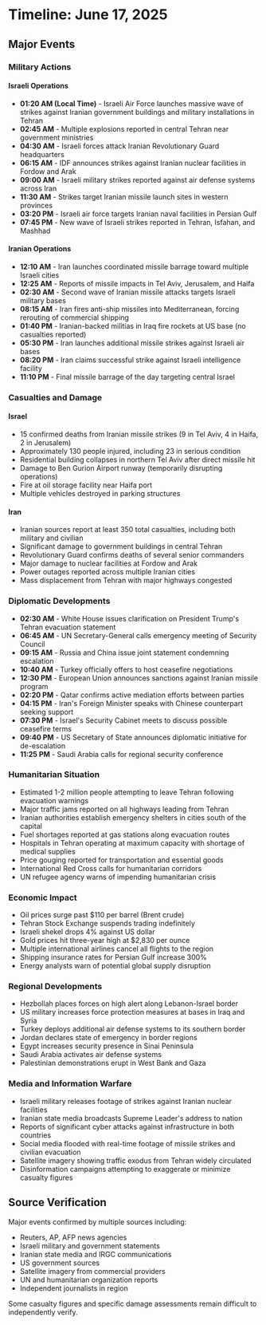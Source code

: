 # Timeline: June 17, 2025

## Major Events

### Military Actions

#### Israeli Operations
- **01:20 AM (Local Time)** - Israeli Air Force launches massive wave of strikes against Iranian government buildings and military installations in Tehran
- **02:45 AM** - Multiple explosions reported in central Tehran near government ministries
- **04:30 AM** - Israeli forces attack Iranian Revolutionary Guard headquarters
- **06:15 AM** - IDF announces strikes against Iranian nuclear facilities in Fordow and Arak
- **09:00 AM** - Israeli military strikes reported against air defense systems across Iran
- **11:30 AM** - Strikes target Iranian missile launch sites in western provinces
- **03:20 PM** - Israeli air force targets Iranian naval facilities in Persian Gulf
- **07:45 PM** - New wave of Israeli strikes reported in Tehran, Isfahan, and Mashhad

#### Iranian Operations
- **12:10 AM** - Iran launches coordinated missile barrage toward multiple Israeli cities
- **12:25 AM** - Reports of missile impacts in Tel Aviv, Jerusalem, and Haifa
- **02:30 AM** - Second wave of Iranian missile attacks targets Israeli military bases
- **08:15 AM** - Iran fires anti-ship missiles into Mediterranean, forcing rerouting of commercial shipping
- **01:40 PM** - Iranian-backed militias in Iraq fire rockets at US base (no casualties reported)
- **05:30 PM** - Iran launches additional missile strikes against Israeli air bases
- **08:20 PM** - Iran claims successful strike against Israeli intelligence facility
- **11:10 PM** - Final missile barrage of the day targeting central Israel

### Casualties and Damage

#### Israel
- 15 confirmed deaths from Iranian missile strikes (9 in Tel Aviv, 4 in Haifa, 2 in Jerusalem)
- Approximately 130 people injured, including 23 in serious condition
- Residential building collapses in northern Tel Aviv after direct missile hit
- Damage to Ben Gurion Airport runway (temporarily disrupting operations)
- Fire at oil storage facility near Haifa port
- Multiple vehicles destroyed in parking structures

#### Iran
- Iranian sources report at least 350 total casualties, including both military and civilian
- Significant damage to government buildings in central Tehran
- Revolutionary Guard confirms deaths of several senior commanders
- Major damage to nuclear facilities at Fordow and Arak
- Power outages reported across multiple Iranian cities
- Mass displacement from Tehran with major highways congested

### Diplomatic Developments

- **02:30 AM** - White House issues clarification on President Trump's Tehran evacuation statement
- **06:45 AM** - UN Secretary-General calls emergency meeting of Security Council
- **09:15 AM** - Russia and China issue joint statement condemning escalation
- **10:40 AM** - Turkey officially offers to host ceasefire negotiations
- **12:30 PM** - European Union announces sanctions against Iranian missile program
- **02:20 PM** - Qatar confirms active mediation efforts between parties
- **04:15 PM** - Iran's Foreign Minister speaks with Chinese counterpart seeking support
- **07:30 PM** - Israel's Security Cabinet meets to discuss possible ceasefire terms
- **09:40 PM** - US Secretary of State announces diplomatic initiative for de-escalation
- **11:25 PM** - Saudi Arabia calls for regional security conference

### Humanitarian Situation

- Estimated 1-2 million people attempting to leave Tehran following evacuation warnings
- Major traffic jams reported on all highways leading from Tehran
- Iranian authorities establish emergency shelters in cities south of the capital
- Fuel shortages reported at gas stations along evacuation routes
- Hospitals in Tehran operating at maximum capacity with shortage of medical supplies
- Price gouging reported for transportation and essential goods
- International Red Cross calls for humanitarian corridors
- UN refugee agency warns of impending humanitarian crisis

### Economic Impact

- Oil prices surge past $110 per barrel (Brent crude)
- Tehran Stock Exchange suspends trading indefinitely
- Israeli shekel drops 4% against US dollar
- Gold prices hit three-year high at $2,830 per ounce
- Multiple international airlines cancel all flights to the region
- Shipping insurance rates for Persian Gulf increase 300%
- Energy analysts warn of potential global supply disruption

### Regional Developments

- Hezbollah places forces on high alert along Lebanon-Israel border
- US military increases force protection measures at bases in Iraq and Syria
- Turkey deploys additional air defense systems to its southern border
- Jordan declares state of emergency in border regions
- Egypt increases security presence in Sinai Peninsula
- Saudi Arabia activates air defense systems
- Palestinian demonstrations erupt in West Bank and Gaza

### Media and Information Warfare

- Israeli military releases footage of strikes against Iranian nuclear facilities
- Iranian state media broadcasts Supreme Leader's address to nation
- Reports of significant cyber attacks against infrastructure in both countries
- Social media flooded with real-time footage of missile strikes and civilian evacuation
- Satellite imagery showing traffic exodus from Tehran widely circulated
- Disinformation campaigns attempting to exaggerate or minimize casualty figures

## Source Verification

Major events confirmed by multiple sources including:
- Reuters, AP, AFP news agencies
- Israeli military and government statements
- Iranian state media and IRGC communications
- US government sources
- Satellite imagery from commercial providers
- UN and humanitarian organization reports
- Independent journalists in region

Some casualty figures and specific damage assessments remain difficult to independently verify.